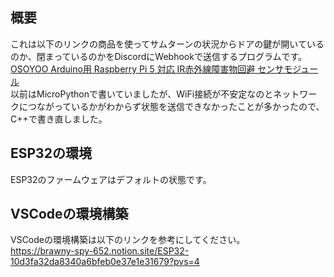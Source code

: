 ## 概要
これは以下のリンクの商品を使ってサムターンの状況からドアの鍵が開いているのか、閉まっているのかをDiscordにWebhookで送信するプログラムです。<br>
[OSOYOO Arduino用 Raspberry Pi 5 対応 IR赤外線障害物回避 センサモジュール](https://www.amazon.co.jp/gp/product/B07CG5L5NQ/ref=ppx_yo_dt_b_asin_title_o01_s00?ie=UTF8&psc=1)　<br>
以前はMicroPythonで書いていましたが、WiFi接続が不安定なのとネットワークにつながっているかがわからず状態を送信できなかったことが多かったので、C++で書き直しました。

## ESP32の環境
ESP32のファームウェアはデフォルトの状態です。

## VSCodeの環境構築
VSCodeの環境構築は以下のリンクを参考にしてください。<br>
https://brawny-spy-652.notion.site/ESP32-10d3fa32da8340a6bfeb0e37e1e31679?pvs=4
